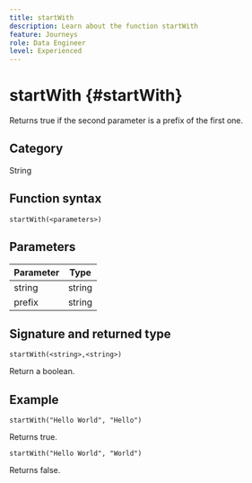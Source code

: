 ```yaml
---
title: startWith
description: Learn about the function startWith
feature: Journeys
role: Data Engineer
level: Experienced
---
```

# startWith {#startWith}

Returns true if the second parameter is a prefix of the first one.

## Category

String

## Function syntax

`startWith(<parameters>)`

## Parameters

| Parameter   | Type  |
|-------------|--------|
| string      | string |
| prefix      | string |

## Signature and returned type

`startWith(<string>,<string>)`

Return a boolean.

## Example

`startWith("Hello World", "Hello")`

Returns true.

`startWith("Hello World", "World")`

Returns false.
